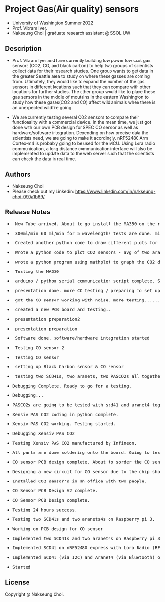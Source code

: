 # Project Gas(Air quality) sensors

* University of Washington Summer 2022 
* Prof. Vikram Iyer.
* Nakseung Choi | graduate research assistant @ SSOL UW 

## Description

* Prof. Vikram Iyer and I are currently building low power low cost gas sensors (CO2, CO, and black carbon) to help two groups of scientists collect data for their research studies. One group wants to get data in the greater Seattle area to study on where these gasses are coming from. Ultimately, they would like to expand the number of the gas sensors in different locations such that they can compare with other locations for further studies.
The other group would like to place these gas sensors in the middle of moutains in the eastern Washington to study how these gases(CO2 and CO) affect wild animals when there is an unexpected wildfire going. 

* We are currently testing several CO2 sensors to compare their functionality with a commercial device. In the mean time, we just got done with our own PCB design for SPEC CO sensor as well as hardware/software integration. Depending on how precise data the scientists need, we are going to make it acordingly. nRF52480 Arm Cortex-m4 is probably going to be used for the MCU. Using Lora radio communication, a long distance communication interface will also be implemented to update data to the web server such that the scientists can check the data in real time.  

## Authors

- Nakseung Choi
- Please check out my Linkedin: https://www.linkedin.com/in/nakseung-choi-090a1b69/

## Release Notes

* <pre> New Tube arrived. About to go install the MA350 on the rooftop                       11-22-2022</pre>
* <pre> 300ml/min 60 ml/min for 5 wavelengths tests are done. missing 60 ml/min with UV+IR    9-12-2022</pre>
* <pre> Created another python code to draw different plots for CO2 sensors                   9-12-2022</pre>
* <pre> Wrote a python code to plot CO2 sensors - avg of two aranets for 4 sensors            9-08-2022</pre>
* <pre> wrote a python program using mathplot to graph the CO2 data  (Still testing MA350)    9-07-2022</pre>
* <pre> Testing the MA350                                                                     8-29-2022</pre>
* <pre> arduino / python serial communication script complete. Sending data to adafruitIO     8-26-2022</pre>
* <pre> presentation done. more CO testing / preparing to set up MA350.                       8-24-2022</pre>                                                
* <pre> got the CO sensor working with noise. more testing...........                         8-23-2022</pre>
* <pre> created a new PCB board and testing..                                                 8-22-2022</pre>
* <pre> presentation preparation2                                                             8-20-2022</pre>
* <pre> presentation preparation                                                              8-20-2022</pre>
* <pre> Software done. software/hardware integration started                                  8-18-2022</pre>
* <pre> Testing CO sensor 2                                                                   8-17-2022</pre>
* <pre> Testing CO sensor                                                                     8-16-2022</pre>
* <pre> setting up Black Carbon sensor & CO sensor                                            8-15-2022</pre>
* <pre> testing two SCD41s, two aranets, two PASCO2s all together.                            8-15-2022</pre>
* <pre>Debugging Complete. Ready to go for a testing.                                         8-14-2022</pre>
* <pre>Debugging...                                                                           8-12-2022</pre>
* <pre>PASCO2s are going to be tested with scd41 and aranet4 together for the functionality   8-11-2022</pre>
* <pre>Xensiv PAS CO2 coding in python complete.                                              8-11-2022</pre>
* <pre>Xensiv PAS CO2 working. Testing started.                                               8-10-2022</pre>
* <pre>Debugging Xensiv PAS CO2                                                               8-09-2022</pre>
* <pre>Testing Xensiv PAS CO2 manufactured by Infineon.                                       8-08-2022</pre>
* <pre>All parts are done soldering onto the board. Going to test the PCB.                    8-07-2022</pre>
* <pre>CO sensor PCB design complete. About to sorder the CO sensor circuit.                  8-03-2022</pre> 
* <pre>Designing a new circuit for CO sensor due to the chip shortage (LMP9100 out of stock)  8-02-2022</pre>
* <pre>Installed CO2 sensor's in an office with two people.                                   7-28-2022</pre>
* <pre>CO Sensor PCB Design V2 complete.                                                      7-28-2022</pre>
* <pre>CO Sensor PCB Design complete.                                                         7-27-2022</pre>
* <pre>Testing 24 hours success.                                                              7-26-2022</pre>
* <pre>Testing two SCD41s and two aranets4s on Raspberry pi 3.                                7-25-2022</pre>
* <pre>Working on PCB design for CO sensor                                                    7-24-2022</pre>
* <pre>Implemented two SCD41s and two aranet4s on Raspberry pi 3 for a testing.               7-21-2022</pre>
* <pre>Implemented SCD41 on nRF52480 express with Lora Radio (RFM9x)                          7-07-2022</pre>
* <pre>Implemented SCD41 (via I2C) and Aranet4 (via Bluetooth) on Raspberry pi 3 (B type)     7-01-2022</pre>
* <pre>Started                                                                                6/24/2022</pre>

## License

Copyright @ Nakseung Choi.
